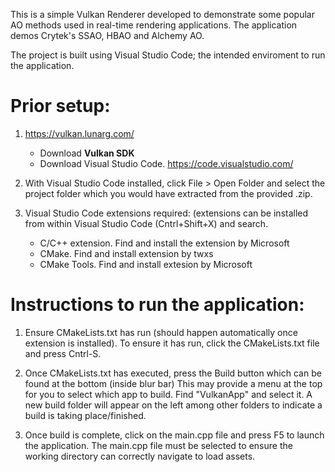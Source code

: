 This is a simple Vulkan Renderer developed to demonstrate some popular AO methods used in real-time rendering applications.
The application demos Crytek's SSAO, HBAO and Alchemy AO.

The project is built using Visual Studio Code; the intended enviroment to run the application.

# Prior setup:

1) https://vulkan.lunarg.com/
   - Download **Vulkan SDK**
   - Download Visual Studio Code. https://code.visualstudio.com/

2) With Visual Studio Code installed, click File > Open Folder and select the project folder which you would have
extracted from the provided .zip.

3) Visual Studio Code extensions required:
   (extensions can be installed from within Visual Studio Code (Cntrl+Shift+X) and search.
   - C/C++ extension. Find and install the extension by Microsoft
   - CMake. Find and install extension by twxs
   - CMake Tools. Find and install extesion by Microsoft


# Instructions to run the application:

1) Ensure CMakeLists.txt has run (should happen automatically once extension is installed). 
   To ensure it has run, click the CMakeLists.txt file and press Cntrl-S.

2) Once CMakeLists.txt has executed, press the Build button which can be found at the bottom (inside blur bar)
   This may provide a menu at the top for you to select which app to build. Find "VulkanApp" and select it.
   A new build folder will appear on the left among other folders to indicate a build is taking place/finished.

3) Once build is complete, click on the main.cpp file and press F5  to launch the application.
   The main.cpp file must be selected to ensure the working directory can correctly navigate to load assets.

